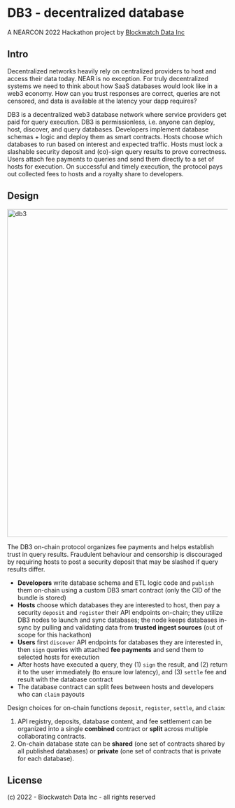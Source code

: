 # DB3 - decentralized database

A NEARCON 2022 Hackathon project by [Blockwatch Data Inc](https://blockwatch.cc/)

## Intro

Decentralized networks heavily rely on centralized providers to host and access their data today. NEAR is no exception. For truly decentralized systems we need to think about how SaaS databases would look like in a web3 economy. How can you trust responses are correct, queries are not censored, and data is available at the latency your dapp requires?

DB3 is a decentralized web3 database network where service providers get paid for query execution. DB3 is permissionless, i.e. anyone can deploy, host, discover, and query databases. Developers implement database schemas + logic and deploy them as smart contracts. Hosts choose which databases to run based on interest and expected traffic. Hosts must lock a slashable security deposit and (co)-sign query results to prove correctness. Users attach fee payments to queries and send them directly to a set of hosts for execution. On successful and timely execution, the protocol pays out collected fees to hosts and a royalty share to developers.

## Design

<img width="750" alt="db3" src="https://user-images.githubusercontent.com/910436/189650945-b0d17ecb-ade7-4010-8fba-5e66a606df6c.png">

The DB3 on-chain protocol organizes fee payments and helps establish trust in query results. Fraudulent behaviour and censorship is discouraged by requiring hosts to post a security deposit that may be slashed if query results differ.

* **Developers** write database schema and ETL logic code and `publish` them on-chain using a custom DB3 smart contract (only the CID of the bundle is stored)
* **Hosts** choose which databases they are interested to host, then pay a security `deposit` and `register` their API endpoints on-chain; they utilize DB3 nodes to launch and sync databases; the node keeps databases in-sync by pulling and validating data from **trusted ingest sources** (out of scope for this hackathon)
* **Users** first `discover` API endpoints for databases they are interested in, then `sign` queries with attached **fee payments** and send them to selected hosts for execution
* After hosts have executed a query, they (1) `sign` the result, and (2) return it to the user immediately (to ensure low latency), and (3) `settle` fee and result with the database contract
* The database contract can split fees between hosts and developers who can `claim` payouts

Design choices for on-chain functions `deposit`, `register`, `settle`, and `claim`:

1. API registry, deposits, database content, and fee settlement can be organized into a single **combined** contract or **split** across multiple collaborating contracts.
2. On-chain database state can be **shared** (one set of contracts shared by all published databases) or **private** (one set of contracts that is private for each database).


## License

(c) 2022 - Blockwatch Data Inc - all rights reserved